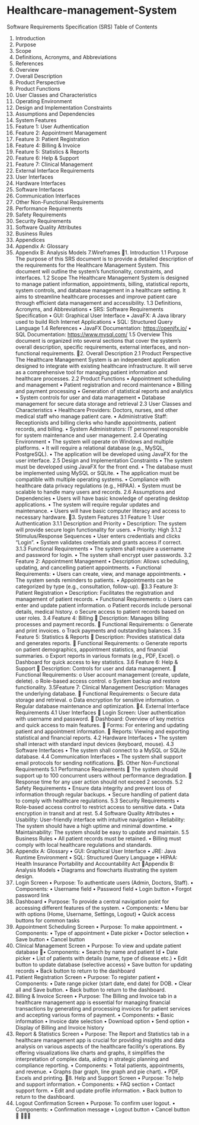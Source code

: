 # Healthcare-management-System
Software Requirements Specification (SRS)
Table of Contents
1. Introduction
1. Purpose
2. Scope
3. Definitions, Acronyms, and Abbreviations
4. References
5. Overview
2. Overall Description
1. Product Perspective
2. Product Functions
3. User Classes and Characteristics
4. Operating Environment
5. Design and Implementation Constraints
6. Assumptions and Dependencies
3. System Features
1. Feature 1: User Authentication
2. Feature 2: Appointment Management
3. Feature 3: Patient Registration
4. Feature 4: Billing & Invoice
5. Feature 5: Statistics & Reports
6. Feature 6: Help & Support
7. Feature 7: Clinical Management
4. External Interface Requirements
1. User Interfaces
2. Hardware Interfaces
3. Software Interfaces
4. Communication Interfaces
5. Other Non-Functional Requirements
1. Performance Requirements
2. Safety Requirements
3. Security Requirements
4. Software Quality Attributes
5. Business Rules
6. Appendices
1. Appendix A: Glossary
2. Appendix B: Analysis Models
7.Wireframes
1. Introduction
1.1 Purpose
The purpose of this SRS document is to provide a detailed description of the requirements for
the Healthcare Management System. This document will outline the system’s functionality,
constraints, and interfaces.
1.2 Scope
The Healthcare Management System is designed to manage patient information, appointments,
billing, statistical reports, system controls, and database management in a healthcare setting. It
aims to streamline healthcare processes and improve patient care through efficient data
management and accessibility.
1.3 Definitions, Acronyms, and Abbreviations
• SRS: Software Requirements Specification
• GUI: Graphical User Interface
• JavaFX: A Java library used to build Rich Internet Applications
• SQL: Structured Query Language
1.4 References
• JavaFX Documentation: https://openjfx.io/
• SQL Documentation: https://www.mysql.com/
1.5 Overview
This document is organized into several sections that cover the system’s overall description,
specific requirements, external interfaces, and non-functional requirements.
2. Overall Description
2.1 Product Perspective
The Healthcare Management System is an independent application designed to integrate with
existing healthcare infrastructure. It will serve as a comprehensive tool for managing patient
information and healthcare processes.
2.2 Product Functions
• Appointment scheduling and management
• Patient registration and record maintenance
• Billing and payment processing
• Generation of statistical reports and analytics
• System controls for user and data management
• Database management for secure data storage and retrieval
2.3 User Classes and Characteristics
• Healthcare Providers: Doctors, nurses, and other medical staff who manage patient care.
• Administrative Staff: Receptionists and billing clerks who handle appointments, patient
records, and billing.
• System Administrators: IT personnel responsible for system maintenance and user
management.
2.4 Operating Environment
• The system will operate on Windows and multiple platforms.
• It will require a relational database (e.g., MySQL, PostgreSQL).
• The application will be developed using JavaFX for the user interface.
2.5 Design and Implementation Constraints
• The system must be developed using JavaFX for the front end.
• The database must be implemented using MySQL or SQLite.
• The application must be compatible with multiple operating systems.
• Compliance with healthcare data privacy regulations (e.g., HIPAA).
• System must be scalable to handle many users and records.
2.6 Assumptions and Dependencies
• Users will have basic knowledge of operating desktop applications.
• The system will require regular updates and maintenance.
• Users will have basic computer literacy and access to necessary hardware.
3. System Features
3.1 Feature 1: User Authentication
3.1.1 Description and Priority
• Description: The system will provide secure login functionality for users.
• Priority: High
3.1.2 Stimulus/Response Sequences
• User enters credentials and clicks “Login”.
• System validates credentials and grants access if correct.
3.1.3 Functional Requirements
• The system shall require a username and password for login.
• The system shall encrypt user passwords.
3.2 Feature 2: Appointment Management
• Description: Allows scheduling, updating, and cancelling patient appointments.
• Functional Requirements:
• Users can create, view, and manage appointments.
• The system sends reminders to patients.
• Appointments can be categorized by type (e.g., consultation, follow-up).
3.3 Feature 3: Patient Registration
• Description: Facilitates the registration and management of patient records.
• Functional Requirements:
o Users can enter and update patient information.
o Patient records include personal details, medical history.
o Secure access to patient records based on user roles.
3.4 Feature 4: Billing
 Description: Manages billing processes and payment records.
 Functional Requirements:
o Generate and print invoices.
o Track payments and outstanding balances.
3.5 Feature 5: Statistics & Reports
 Description: Provides statistical data and generates reports.
 Functional Requirements:
o Generate reports on patient demographics, appointment statistics, and financial
summaries.
o Export reports in various formats (e.g., PDF, Excel).
o Dashboard for quick access to key statistics.
3.6 Feature 6: Help & Support
 Description: Controls for user and data management.
 Functional Requirements:
o User account management (create, update, delete).
o Role-based access control.
o System backup and restore functionality.
3.5Feature 7: Clinical Management
Description: Manages the underlying database.
 Functional Requirements:
o Secure data storage and retrieval.
o Data encryption for sensitive information.
o Regular database maintenance and optimization.
4. External Interface Requirements
4.1 User Interfaces
 Login Screen: User authentication with username and password.
 Dashboard: Overview of key metrics and quick access to main features.
 Forms: For entering and updating patient and appointment information.
 Reports: Viewing and exporting statistical and financial reports.
4.2 Hardware Interfaces
• The system shall interact with standard input devices (keyboard, mouse).
4.3 Software Interfaces
• The system shall connect to a MySQL or SQLite database.
4.4 Communication Interfaces
• The system shall support email protocols for sending notifications.
5. Other Non-Functional Requirements
5.1 Performance Requirements
 The system should support up to 100 concurrent users without performance degradation.
 Response time for any user action should not exceed 2 seconds.
5.2 Safety Requirements
• Ensure data integrity and prevent loss of information through regular backups.
• Secure handling of patient data to comply with healthcare regulations.
5.3 Security Requirements
• Role-based access control to restrict access to sensitive data.
• Data encryption in transit and at rest.
5.4 Software Quality Attributes
• Usability: User-friendly interface with intuitive navigation
• Reliability: The system should have a high uptime and minimal downtime.
• Maintainability: The system should be easy to update and maintain.
5.5 Business Rules
• All patient records must be retained.
• Billing must comply with local healthcare regulations and standards.
6. Appendix A:
Glossary
• GUI: Graphical User Interface
• JRE: Java Runtime Environment
• SQL: Structured Query Language
• HIPAA: Health Insurance Portability and Accountability Act
Appendix B: Analysis Models
• Diagrams and flowcharts illustrating the system design.
1. Login Screen
• Purpose: To authenticate users (Admin, Doctors, Staff).
• Components:
• Username field
• Password field
• Login button
• Forgot password link
2. Dashboard
• Purpose: To provide a central navigation point for accessing different features of the
system.
• Components:
• Menu bar with options (Home, Username, Settings, Logout)
• Quick access buttons for common tasks
3. Appointment Scheduling Screen
• Purpose: To make appointment.
• Components:
• Type of appointment
• Date picker
• Doctor selection
• Save button
• Cancel button
4. Clinical Management Screen
• Purpose: To view and update patient database
• Components:
• Search by name and patient Id
• Date picker
• List of patients with details (name, type of disease etc.)
• Edit button to update database (selective access)
• Save button for updating records
• Back button to return to the dashboard
5. Patient Registration Screen
• Purpose: To register patient
• Components:
• Date range picker (start date, end date) for DOB.
• Clear all and Save button.
• Back button to return to the dashboard.
6. Billing & Invoice Screen
• Purpose: The Billing and Invoice tab in a healthcare management app is essential for
managing financial transactions by generating and processing invoices for patient services
and accepting various forms of payment.
• Components:
• Basic information
• Invoice date selection
• Download option
• Send option
• Display of Billing and Invoice history
7. Report & Statistics Screen
• Purpose: The Report and Statistics tab in a healthcare management app is crucial for
providing insights and data analysis on various aspects of the healthcare facility's
operations. By offering visualizations like charts and graphs, it simplifies the interpretation of
complex data, aiding in strategic planning and compliance reporting.
• Components:
• Total patients, appointments, and revenue.
• Graphs (bar graph, line graph and pie chart).
• PDF, Excels and printing.
8. Help and Support Screen
• Purpose: To help and support information.
• Components:
• FAQ section
• Contact support form.
• Edit and update profile information.
• Back button to return to the dashboard.
9. Logout Confirmation Screen
• Purpose: To confirm user logout.
• Components:
• Confirmation message
• Logout button
• Cancel button


